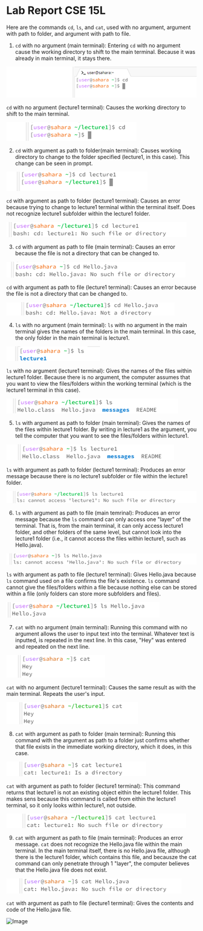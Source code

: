 # Lab Report CSE 15L
Here  are the commands `cd`, `ls`, and `cat`, used with no argument, argument with path to  folder, and argument with path to file.

1) `cd` with no argument (main terminal):
Entering `cd` with no argument cause the working directory to shift to the main terminal. Because it was already in main terminal, it stays there.

![Image](Lab1,cse15Lscreenshot1.png)

`cd` with no argument (lecture1 terminal):
Causes the working directory to shift to the main terminal.

![Image](lab1,cse15Lscreenshot3.png)

2) `cd` with argument as  path to folder(main terminal):
Causes working directory to change to the folder specified (lecture1, in this case). This change can be seen in prompt.

![Image](lab1,cse15Lscreenshot2.png)

`cd` with argument as path to folder (lecture1 terminal):
Causes an error because trying to change to lecture1 terminal within the terminal itself. Does not recognize lecture1 subfolder within the lecture1 folder.

![Image](lab1,cse15Lscreenshot19.png)

3) `cd` with argument as path to file (main terminal):
Causes an error because the file is not a directory that can be changed to.

![Image](lab1,cse15Lscreenshot4.png)

`cd` with argument as path to file (lecture1 terminal):
Causes an error because the file is not a directory that can be changed to.

![Image](lab1,cse15Lscreenshot20.png)

4) `ls` with no argument (main terminal):
`ls` with no argument in the main terminal gives the names of the folders in the main terminal. In this case, the only folder in the main terminal is lecture1.

![Image](lab1,cse15Lscreenshot6.png)

`ls` with no argument (lecture1 terminal):
Gives the names of the files within lecture1 folder. Because there is no argument, the computer assumes that you want to view the files/folders within the working terminal (which is the lecture1 terminal in this case).

![Image](lab1,cse15Lscreenshot7.png)

5) `ls` with argument as path to folder (main terminal):
Gives the names of the files within lecture1 folder. By writing in lecture1 as the argument, you tell the computer that you want to see the files/folders within lecture1.

![Image](lab1,cse15Lscreenshot9.png)

`ls` with argument as path to folder (lecture1 terminal):
Produces an error message because there is no lecture1 subfolder or file within the lecture1 folder.

![Image](lab1,cse15Lscreenshot21.png)

6) `ls` with argument as path to file (main temrinal):
Produces an error message because the `ls` command can only access one "layer" of the terminal. That is, from the main terminal, it can only access lecture1 folder, and other folders of the same level, but cannot look into the lecture1 folder (i.e., it cannot access the files within lecture1, such as Hello.java).

![Image](lab1,cse15Lscreenshot10.png)

`ls` with argument as path to file (lecture1 terminal):
Gives Hello.java because `ls` command used on a file confirms the file's existence. `ls` command cannot give the files/folders within a file because nothing else can be stored within a file (only folders can store more subfolders and files).

![Image](lab1,cse15Lscreenshot11.png)

7) `cat` with no argument (main terminal):
Running this command with no argument allows the user to input text into the terminal. Whatever text is inputted, is repeated in the next line. In this case, "Hey" was entered and repeated on the next line.

![Image](lab1,cse15Lscreenshot22.png)

`cat` with no argument (lecture1 terminal):
Causes the same result as with the main terminal. Repeats the user's input.

![Image](lab1,cse15Lscreenshot25.png)

8) `cat` with argument as path to folder (main terminal):
Running this command with the argument as path to a folder just confirms whether that file exists in the immediate working directory, which it does, in this case.

![Image](lab1,cse15Lscreenshot23.png)

`cat` with argument as path to folder (lecture1 terminal):
This command returns that lecture1 is not an existing object eithin the lecture1 folder. This makes sens because this command is called from eithin the lecture1 terminal, so it only looks within lecture1, not outside.

![Image](lab1,cse15Lscreenshot24.png)

9) `cat` with argument as path to file (main terminal):
Produces an error message. `cat` does not recognize the Hello.java file within the main terminal. In the main terminal itself, there is no Hello.java file, although there is the lecture1 folder, which contains this file, and becausze the cat command can only penetrate through 1 "layer", the computer believes that the Hello.java file does not exist.

![Image](lab1,cse15Lscreenshot26.png)

`cat` with argument as path to file (lecture1 terminal):
Gives the contents and code of the Hello.java file.

![Image](cse15L,screenshot27.png)





























